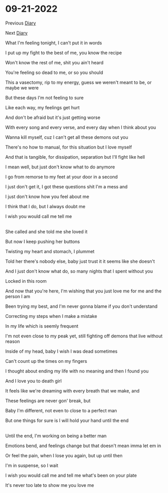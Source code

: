 # 09-21-2022

Previous [Diary](https://aryanmangla23.github.io/09-11-2022/)

Next [Diary](https://aryanmangla23.github.io/09-23-2022/)

What I'm feeling tonight, I can't put it in words

I put up my fight to the best of me, you know the recipe

Won't know the rest of me, shit you ain't heard

You're feeling so dead to me, or so you should

This a vasectomy, rip to my energy, guess we weren't meant to be, or maybe we were

But these days I'm not feeling to sure

Like each way, my feelings get hurt

And don't be afraid but it's just getting worse

With every song and every verse, and every day when I think about you

Wanna kill myself, cuz I can't get all these demons out you

There's no how to manual, for this situation but I love myself

And that is tangible, for dissipation, separation but I'll fight like hell

I mean well, but just don't know what to do anymore

I go from remorse to my feet at your door in a second

I just don't get it, I got these questions shit I'm a mess and

I just don't know how you feel about me

I think that I do, but I always doubt me

I wish you would call me tell me <br>

<br> She called and she told me she loved it

But now I keep pushing her buttons

Twisting my heart and stomach, I plummet

Told her there's nobody else, baby just trust it it seems like she doesn't

And I just don't know what do, so many nights that I spent without you

Locked in this room

And now that you're here, I'm wishing that you just love me for me and the person I am

Been trying my best, and I'm never gonna blame if you don't understand

Correcting my steps when I make a mistake

In my life which is seemly frequent

I'm not even close to my peak yet, still fighting off demons that live without reason

Inside of my head, baby I wish I was dead sometimes

Can't count up the times on my fingers

I thought about ending my life with no meaning and then I found you

And I love you to death girl

It feels like we're dreaming with every breath that we make, and

These feelings are never gon' break, but

Baby I'm different, not even to close to a perfect man

But one things for sure is I will hold your hand until the end <br>

<br> Until the end, I'm working on being a better man

Emotions bend, and feelings change but that doesn't mean imma let em in

Or feel the pain, when I lose you again, but up until then

I'm in suspense, so I wait

I wish you would call me and tell me what's been on your plate

It's never too late to show me you love me

